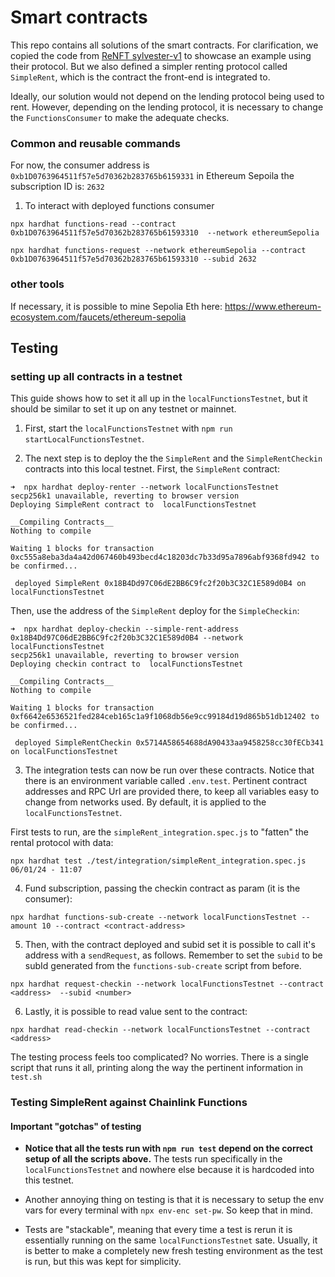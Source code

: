 # Smart contracts

This repo contains all solutions of the smart contracts. For clarification, we copied the
code from [ReNFT sylvester-v1](https://github.com/re-nft/contracts-sylvester) to showcase
an example using their protocol. But we also defined a simpler renting protocol called `SimpleRent`, which is 
the contract the front-end is integrated to.

Ideally, our solution would not depend on the lending protocol being used to rent. However, depending
on the lending protocol, it is necessary to change the `FunctionsConsumer` to make the adequate checks.



### Common and reusable commands

For now, the consumer address is `0xb1D0763964511f57e5d70362b283765b6159331` in Ethereum Sepoila
the subscription ID is: `2632`

1. To interact with deployed functions consumer

```
npx hardhat functions-read --contract 0xb1D0763964511f57e5d70362b283765b61593310  --network ethereumSepolia

npx hardhat functions-request --network ethereumSepolia --contract 0xb1D0763964511f57e5d70362b283765b61593310 --subid 2632
```

### other tools

If necessary, it is possible to mine Sepolia Eth here: https://www.ethereum-ecosystem.com/faucets/ethereum-sepolia

## Testing

### setting up all contracts in a testnet

This guide shows how to set it all up in the `localFunctionsTestnet`, but it should be similar
to set it up on any testnet or mainnet.

1. First, start the `localFunctionsTestnet` with `npm run startLocalFunctionsTestnet`.


2. The next step is to deploy the the `SimpleRent` and the `SimpleRentCheckin` contracts into this local testnet. First,
the `SimpleRent` contract:

```
➜  npx hardhat deploy-renter --network localFunctionsTestnet                                                                    
secp256k1 unavailable, reverting to browser version
Deploying SimpleRent contract to  localFunctionsTestnet

__Compiling Contracts__
Nothing to compile

Waiting 1 blocks for transaction 0xc555a8eba3da4a42d067460b493becd4c18203dc7b33d95a7896abf9368fd942 to be confirmed...

 deployed SimpleRent 0x18B4Dd97C06dE2BB6C9fc2f20b3C32C1E589d0B4 on localFunctionsTestnet
```

Then, use the address of the `SimpleRent` deploy for the `SimpleCheckin`:

```
➜  npx hardhat deploy-checkin --simple-rent-address  0x18B4Dd97C06dE2BB6C9fc2f20b3C32C1E589d0B4 --network localFunctionsTestnet     
secp256k1 unavailable, reverting to browser version
Deploying checkin contract to  localFunctionsTestnet

__Compiling Contracts__
Nothing to compile

Waiting 1 blocks for transaction 0xf6642e6536521fed284ceb165c1a9f1068db56e9cc99184d19d865b51db12402 to be confirmed...

 deployed SimpleRentCheckin 0x5714A58654688dA90433aa9458258cc30fECb341 on localFunctionsTestnet
```

3. The integration tests can now be run over these contracts. Notice that there is an environment variable called `.env.test`.
Pertinent contract addresses and RPC Url are provided there, to keep all variables easy to change from networks used.
By default, it is applied to the `localFunctionsTestnet`.

First tests to run, are the `simpleRent_integration.spec.js` to "fatten" the rental protocol with data:
```
npx hardhat test ./test/integration/simpleRent_integration.spec.js                                                                         06/01/24 - 11:07 
```

4. Fund subscription, passing the checkin contract as param (it is the consumer):

```
npx hardhat functions-sub-create --network localFunctionsTestnet --amount 10 --contract <contract-address>
```

5. Then, with the contract deployed and subid set it is possible to call it's address with a `sendRequest`, as follows. Remember to set the `subid` to be subId generated from the `functions-sub-create` script from before. 

```
npx hardhat request-checkin --network localFunctionsTestnet --contract <address>  --subid <number>    
```

6. Lastly, it is possible to read value sent to the contract:

```
npx hardhat read-checkin --network localFunctionsTestnet --contract <address>
```

The testing process feels too complicated? No worries. There is a single script that runs it all, printing along the way 
the pertinent information in `test.sh`

### Testing SimpleRent against Chainlink Functions


#### Important "gotchas" of testing

- **Notice that all the tests run with `npm run test` depend on the correct setup of all the scripts above.** The tests
  run specifically in the `localFunctionsTestnet` and nowhere else because it is hardcoded into this testnet.

- Another annoying thing on testing is that it is necessary to setup the env vars for every terminal with `npx env-enc set-pw`. So keep
  that in mind.

- Tests are "stackable", meaning that every time a test is rerun it is essentially running on the same `localFunctionsTestnet` sate.
  Usually, it is better to make a completely new fresh testing environment as the test is run, but this was kept for simplicity.
